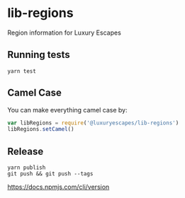 # lib-regions

Region information for Luxury Escapes

## Running tests

```
yarn test
```

## Camel Case

You can make everything camel case by:

```js
var libRegions = require('@luxuryescapes/lib-regions')
libRegions.setCamel()
```

## Release

```
yarn publish
git push && git push --tags
```

https://docs.npmjs.com/cli/version

